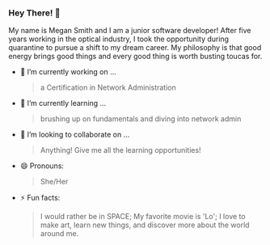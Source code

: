 
### Hey There! 👋

My name is Megan Smith and I am a junior software developer! After five years working in the optical industry, I took the opportunity during quarantine to pursue a shift to my dream career. My philosophy is that good energy brings good things and every good thing is worth busting toucas for. 


- 🔭 I’m currently working on ...
    > a Certification in Network Administration 
- 🌱 I’m currently learning ...
    > brushing up on fundamentals and diving into network admin
- 👯 I’m looking to collaborate on ...
    > Anything! Give me all the learning opportunities!
- 😄 Pronouns: 
    > She/Her
- ⚡ Fun facts: 
    >I would rather be in SPACE; My favorite movie is 'Lo'; I love to make art, learn new things, and discover more about the world around me. 







